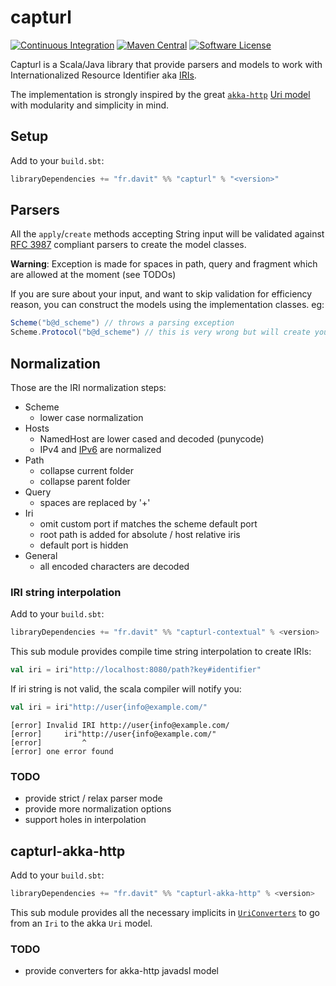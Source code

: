# capturl

[![Continuous Integration](https://github.com/RustedBones/capturl/workflows/Continuous%20Integration/badge.svg?branch=master)](https://github.com/RustedBones/capturl/actions?query=branch%3Amaster+workflow%3A"Continuous+Integration")
[![Maven Central](https://maven-badges.herokuapp.com/maven-central/fr.davit/capturl_2.12/badge.svg)](https://maven-badges.herokuapp.com/maven-central/fr.davit/capturl_2.12)
[![Software License](https://img.shields.io/badge/license-Apache%202-brightgreen.svg?style=flat)](LICENSE)

Capturl is a Scala/Java library that provide parsers and models to work with Internationalized Resource Identifier aka 
[IRIs](https://en.wikipedia.org/wiki/Internationalized_Resource_Identifier).

The implementation is strongly inspired by the great [`akka-http`](https://github.com/akka/akka-http) 
[Uri model](https://doc.akka.io/docs/akka-http/current/common/uri-model.html) with modularity and simplicity in mind.

## Setup

Add to your `build.sbt`:

```scala
libraryDependencies += "fr.davit" %% "capturl" % "<version>"
```

## Parsers

All the `apply`/`create` methods accepting String input will be validated against 
[RFC 3987](https://tools.ietf.org/rfc/rfc3987.txt) compliant parsers to create the model classes.

**Warning**: Exception is made for spaces in path, query and fragment which are allowed at the moment (see TODOs)

If you are sure about your input, and want to skip validation for efficiency reason, you can construct the models
using the implementation classes. eg:

```scala
Scheme("b@d_scheme") // throws a parsing exception
Scheme.Protocol("b@d_scheme") // this is very wrong but will create your scheme
```

## Normalization

Those are the IRI normalization steps:

- Scheme
    - lower case normalization
- Hosts
    - NamedHost are lower cased and decoded (punycode)
    - IPv4 and [IPv6](https://tools.ietf.org/html/rfc5952#section-4) are normalized
- Path
    - collapse current folder
    - collapse parent folder
- Query
    - spaces are replaced by '+'
- Iri
    - omit custom port if matches the scheme default port
    - root path is added for absolute / host relative iris
    - default port is hidden
- General
    - all encoded characters are decoded

### IRI string interpolation

Add to your `build.sbt`:

```scala
libraryDependencies += "fr.davit" %% "capturl-contextual" % <version>
```

This sub module provides compile time string interpolation to create IRIs:

```scala
val iri = iri"http://localhost:8080/path?key#identifier"
```

If iri string is not valid, the scala compiler will notify you:

```scala
val iri = iri"http://user{info@example.com/"
```

```
[error] Invalid IRI http://user{info@example.com/
[error]     iri"http://user{info@example.com/"
[error]         ^
[error] one error found
```


### TODO

- provide strict / relax parser mode
- provide more normalization options
- support holes in interpolation 

## capturl-akka-http

Add to your `build.sbt`:

```scala
libraryDependencies += "fr.davit" %% "capturl-akka-http" % <version>
```

This sub module provides all the necessary implicits in [`UriConverters`](/src/main/scala/fr/davit/capturl/akka/http/UriConverters.scala) 
to go from an `Iri` to the akka `Uri` model.

### TODO

- provide converters for akka-http javadsl model


